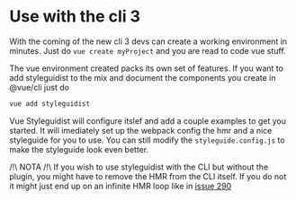 # Use with the cli 3

With the coming of the new cli 3 devs can create a working environment in minutes. Just do `vue create myProject` and you are read to code vue stuff.

The vue environment created packs its own set of features. If you want to add styleguidist to the mix and document the components you create in @vue/cli just do

```sh
vue add styleguidist
```

Vue Styleguidist will configure itslef and add a couple examples to get you started. It will imediately set up the webpack config the hmr and a nice styleguide for you to use. You can still modify the `styleguide.config.js` to make the styleguide look even better.

/!\ NOTA /!\ If you wish to use styleguidist with the CLI but without the plugin, you might have to remove the HMR from the CLI itself. If you do not it might just end up on an infinite HMR loop like in [issue 290](https://github.com/vue-styleguidist/vue-styleguidist/issues/290)
